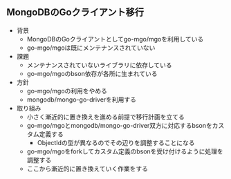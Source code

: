 ## MongoDBのGoクライアント移行

- 背景
  - MongoDBのGoクライアントとしてgo-mgo/mgoを利用している
  - go-mgo/mgoは既にメンテナンスされていない
- 課題
  - メンテナンスされていないライブラリに依存している
  - go-mgo/mgoのbson依存が各所に生まれている
- 方針
  - go-mgo/mgoの利用をやめる
  - mongodb/mongo-go-driverを利用する
- 取り組み
  - 小さく漸近的に置き換えを進める前提で移行計画を立てる
  - go-mgo/mgoとmongodb/mongo-go-driver双方に対応するbsonをカスタム定義する
    - ObjectIdの型が異なるのでその辺りを調整することになる
  - go-mgo/mgoをforkしてカスタム定義のbsonを受け付けるように処理を調整する
  - ここから漸近的に置き換えていく作業をする
